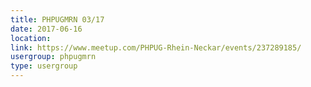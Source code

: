 ```yaml
---
title: PHPUGMRN 03/17
date: 2017-06-16
location: 
link: https://www.meetup.com/PHPUG-Rhein-Neckar/events/237289185/
usergroup: phpugmrn
type: usergroup
---
```

